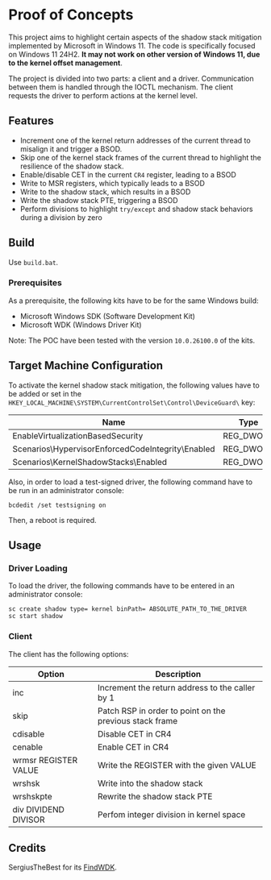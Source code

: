 # Proof of Concepts

This project aims to highlight certain aspects of the shadow stack mitigation implemented by Microsoft in Windows 11.
The code is specifically focused on Windows 11 24H2.
**It may not work on other version of Windows 11, due to the kernel offset management**.

The project is divided into two parts: a client and a driver.
Communication between them is handled through the IOCTL mechanism.
The client requests the driver to perform actions at the kernel level.

## Features

- Increment one of the kernel return addresses of the current thread to misalign it and trigger a BSOD.
- Skip one of the kernel stack frames of the current thread to highlight the resilience of the shadow stack.
- Enable/disable CET in the current `CR4` register, leading to a BSOD
- Write to MSR registers, which typically leads to a BSOD
- Write to the shadow stack, which results in a BSOD
- Write the shadow stack PTE, triggering a BSOD
- Perform divisions to highlight `try/except` and shadow stack behaviors during a division by zero

## Build

Use `build.bat`.

### Prerequisites

As a prerequisite, the following kits have to be for the same Windows build:

- Microsoft Windows SDK (Software Development Kit)
- Microsoft WDK (Windows Driver Kit)

Note:
The POC have been tested with the version `10.0.26100.0` of the kits.

## Target Machine Configuration

To activate the kernel shadow stack mitigation, the following values have to be added or set in the `HKEY_LOCAL_MACHINE\SYSTEM\CurrentControlSet\Control\DeviceGuard\` key:

| Name                                              | Type      | Data
| ---                                               | ---       | ---
| EnableVirtualizationBasedSecurity                 | REG_DWORD | 1
| Scenarios\HypervisorEnforcedCodeIntegrity\Enabled | REG_DWORD | 1
| Scenarios\KernelShadowStacks\Enabled              | REG_DWORD | 1

Also, in order to load a test-signed driver, the following command have to be run in an administrator console:

```console
bcdedit /set testsigning on
```

Then, a reboot is required.

## Usage

### Driver Loading

To load the driver, the following commands have to be entered in an administrator console:

```console
sc create shadow type= kernel binPath= ABSOLUTE_PATH_TO_THE_DRIVER
sc start shadow
```

### Client

The client has the following options:

| Option               | Description
| ---                  | ---
| inc                  | Increment the return address to the caller by 1
| skip                 | Patch RSP in order to point on the previous stack frame
| cdisable             | Disable CET in CR4
| cenable              | Enable CET in CR4
| wrmsr REGISTER VALUE | Write the REGISTER with the given VALUE
| wrshsk               | Write into the shadow stack
| wrshskpte            | Rewrite the shadow stack PTE
| div DIVIDEND DIVISOR | Perfom integer division in kernel space


## Credits

SergiusTheBest for its [FindWDK](https://github.com/SergiusTheBest/FindWDK).
